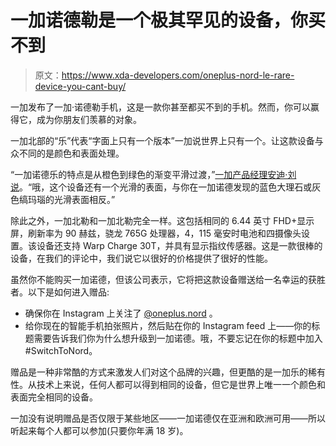 # 一加诺德勒是一个极其罕见的设备，你买不到

> 原文：<https://www.xda-developers.com/oneplus-nord-le-rare-device-you-cant-buy/>

一加发布了一加·诺德勒手机，这是一款你甚至都买不到的手机。然而，你可以赢得它，成为你朋友们羡慕的对象。

一加北部的“乐”代表“字面上只有一个版本”一加说世界上只有一个。让这款设备与众不同的是颜色和表面处理。

“一加诺德乐的特点是从橙色到绿色的渐变平滑过渡，”[一加产品经理安迪·刘说](https://forums.oneplus.com/threads/introducing-the-oneplus-nord-le.1415275/)。“哦，这个设备还有一个光滑的表面，与你在一加诺德发现的蓝色大理石或灰色缟玛瑙的光滑表面相反。”

除此之外，一加北勒和一加北勒完全一样。这包括相同的 6.44 英寸 FHD+显示屏，刷新率为 90 赫兹，骁龙 765G 处理器，4，115 毫安时电池和四摄像头设置。该设备还支持 Warp Charge 30T，并具有显示指纹传感器。这是一款很棒的设备，在我们的评论中，我们说它以很好的价格提供了很好的性能。

虽然你不能购买一加诺德，但该公司表示，它将把这款设备赠送给一名幸运的获胜者。以下是如何进入赠品:

*   确保你在 Instagram 上关注了 [@oneplus.nord](https://www.instagram.com/oneplus.nord/) 。
*   给你现在的智能手机拍张照片，然后贴在你的 Instagram feed 上——你的标题需要告诉我们你为什么想升级到一加诺德。哦，不要忘记在你的标题中加入#SwitchToNord。

赠品是一种非常酷的方式来激发人们对这个品牌的兴趣，但更酷的是一加乐的稀有性。从技术上来说，任何人都可以得到相同的设备，但它是世界上唯一一个颜色和表面完全相同的设备。

一加没有说明赠品是否仅限于某些地区——一加诺德仅在亚洲和欧洲可用——所以听起来每个人都可以参加(只要你年满 18 岁)。
